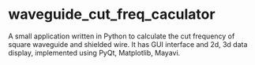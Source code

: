 waveguide_cut_freq_caculator
============================

A small application written in Python to calculate the cut frequency of square waveguide and shielded wire. It has GUI interface and 2d, 3d data display, implemented using PyQt, Matplotlib, Mayavi. 